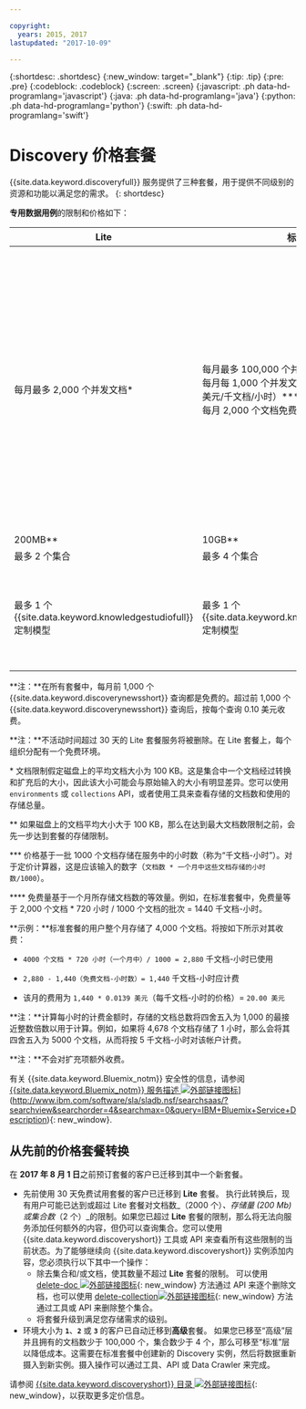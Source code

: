 ```yaml
---

copyright:
  years: 2015, 2017
lastupdated: "2017-10-09"

---
```


{:shortdesc: .shortdesc}
{:new_window: target="_blank"}
{:tip: .tip}
{:pre: .pre}
{:codeblock: .codeblock}
{:screen: .screen}
{:javascript: .ph data-hd-programlang='javascript'}
{:java: .ph data-hd-programlang='java'}
{:python: .ph data-hd-programlang='python'}
{:swift: .ph data-hd-programlang='swift'}

# Discovery 价格套餐

{{site.data.keyword.discoveryfull}} 服务提供了三种套餐，用于提供不同级别的资源和功能以满足您的需求。
{: shortdesc}

**专用数据用例**的限制和价格如下：

| Lite|  标准| 高级| 高端|
|--------------------------|-------------------|-------------------|-------------------|
| 每月最多 2,000 个并发文档\*|每月最多 100,000 个并发文档\*<br/> 每月每 1,000 个并发文档 10 美元（0.0139 美元/千文档/小时）\*\*\*<br/> 每月 2,000 个文档免费\*\*\*\*| **保留的环境**</br>基本费率 1,000 美元/月<br/> 每月最多 1,000,000 个文档\*<br/> 每月每 1,000 个并发文档 5 美元（0.00694 美元/千文档/小时）\*\*\*<br/> 含每月 100,000 个文档\*\*\*\*</br> 对于更大型的环境，请联系[销售部 ![外部链接图标](../../icons/launch-glyph.svg "外部链接图标")](https://www.ibm.com/marketing/iwm/dre/signup?source=MAIL-watson){: new_window}。| **高端套餐**为开发者和组织提供一个或多个 Watson 服务的单个租户实例，以实现更好的隔离和安全性。这些套餐在现有共享平台上提供计算级隔离，以及端到端的动态和静态数据加密。有关更多信息或要购买高端套餐，请联系[销售部 ![外部链接图标](../../icons/launch-glyph.svg "外部链接图标")](https://ibm.biz/contact-wdc-premium){: new_window}|
| 200MB\*\*|10GB\*\*| 80GB\*\*|-|
| 最多 2 个集合|最多 4 个集合| 最多 100 个集合|-|
| 最多 1 个 {{site.data.keyword.knowledgestudiofull}} 定制模型|最多 1 个 {{site.data.keyword.knowledgestudioshort}} 定制模型| {{site.data.keyword.knowledgestudioshort}} 定制模型数量不限<br/>含 1 个 {{site.data.keyword.knowledgestudioshort}} 定制模型<br/>每月每个 {{site.data.keyword.knowledgestudioshort}} 模型另外收费 800 美元|-|

**注：**在所有套餐中，每月前 1,000 个 {{site.data.keyword.discoverynewsshort}} 查询都是免费的。超过前 1,000 个 {{site.data.keyword.discoverynewsshort}} 查询后，按每个查询 0.10 美元收费。

**注：**不活动时间超过 30 天的 Lite 套餐服务将被删除。在 Lite 套餐上，每个组织分配有一个免费环境。

 \* 文档限制假定磁盘上的平均文档大小为 100 KB。这是集合中一个文档经过转换和扩充后的大小，因此该大小可能会与原始输入的大小有明显差异。您可以使用 `environments` 或 `collections` API，或者使用工具来查看存储的文档数和使用的存储总量。

 \*\* 如果磁盘上的文档平均大小大于 100 KB，那么在达到最大文档数限制之前，会先一步达到套餐的存储限制。

 \*\*\* 价格基于一批 1000 个文档存储在服务中的小时数（称为“千文档-小时”）。对于定价计算器，这是应该输入的数字（`文档数 * 一个月中这些文档存储的小时数/1000`）。

 \*\*\*\* 免费量基于一个月所存储文档数的等效量。例如，在标准套餐中，免费量等于 2,000 个文档 * 720 小时 / 1000 个文档的批次  = 1440 千文档-小时。

**示例：**标准套餐的用户整个月存储了 4,000 个文档。将按如下所示对其收费：

- `4000 个文档 * 720 小时（一个月中）/ 1000 = 2,880` 千文档-小时已使用

- `2,880 - 1,440（免费文档-小时数）= 1,440` 千文档-小时应计费

- 该月的费用为 `1,440 * 0.0139 美元`（每千文档-小时的价格）= `20.00 美元`

**注：**计算每小时的计费金额时，存储的文档总数将四舍五入为 1,000 的最接近整数倍数以用于计算。例如，如果将 4,678 个文档存储了 1 小时，那么会将其四舍五入为 5000 个文档，从而将按 5 千文档-小时对该帐户计费。

**注：**不会对扩充项额外收费。

有关 {{site.data.keyword.Bluemix_notm}} 安全性的信息，请参阅 [{{site.data.keyword.Bluemix_notm}} 服务描述 ![外部链接图标](../../icons/launch-glyph.svg "外部链接图标")](../../icons/launch-glyph.svg "外部链接图标")](http://www.ibm.com/software/sla/sladb.nsf/searchsaas/?searchview&searchorder=4&searchmax=0&query=IBM+Bluemix+Service+Description){: new_window}.

## 从先前的价格套餐转换

在 **2017 年 8 月 1 日**之前预订套餐的客户已迁移到其中一个新套餐。

- 先前使用 30 天免费试用套餐的客户已迁移到 **Lite** 套餐。
  执行此转换后，现有用户可能已达到或超过 Lite 套餐对文档数_（2000 个）_、存储量 _(200 Mb)_ 或集合数_（2 个）_的限制。如果您已超过 **Lite** 套餐的限制，那么将无法向服务添加任何额外的内容，但仍可以查询集合。您可以使用 {{site.data.keyword.discoveryshort}} 工具或 API 来查看所有这些限制的当前状态。为了能够继续向 {{site.data.keyword.discoveryshort}} 实例添加内容，您必须执行以下其中一个操作：
  - 除去集合和/或文档，使其数量不超过 **Lite** 套餐的限制。
    可以使用 [delete-doc ![外部链接图标](../../icons/launch-glyph.svg "外部链接图标")](https://www.ibm.com/watson/developercloud/discovery/api/v1/#delete-doc){: new_window} 方法通过 API 来逐个删除文档，也可以使用 [delete-collection![外部链接图标](../../icons/launch-glyph.svg "外部链接图标")](https://www.ibm.com/watson/developercloud/discovery/api/v1/#delete-collection){: new_window} 方法通过工具或 API 来删除整个集合。
  - 将套餐升级到满足您存储需求的级别。
- 环境大小为 **`1`**、**`2`** 或 **`3`** 的客户已自动迁移到**高级**套餐。
  如果您已移至“高级”层并且拥有的文档数少于 100,000 个，集合数少于 4 个，那么可移至“标准”层以降低成本。这需要在标准套餐中创建新的 Discovery 实例，然后将数据重新摄入到新实例。摄入操作可以通过工具、API 或 Data Crawler 来完成。

请参阅 [{{site.data.keyword.discoveryshort}} 目录 ![外部链接图标](../../icons/launch-glyph.svg "外部链接图标")](https://console.ng.bluemix.net/catalog/services/discovery/){: new_window}，以获取更多定价信息。
